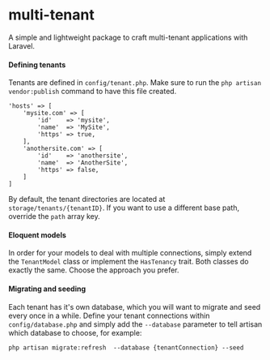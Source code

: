 # multi-tenant
A simple and lightweight package to craft multi-tenant applications with Laravel.

#### Defining tenants
Tenants are defined in `config/tenant.php`. Make sure to run the `php artisan vendor:publish` command to have this file created. 
   
    'hosts' => [
        'mysite.com' => [
            'id'    => 'mysite',
            'name'  => 'MySite',
            'https' => true,
        ],
        'anothersite.com' => [
            'id'    => 'anothersite',
            'name'  => 'AnotherSite',
            'https' => false,
        ]
    ]
    
By default, the tenant directories are located at `storage/tenants/{tenantID}`. If you want to use a different base path, override the `path` array key.

#### Eloquent models
In order for your models to deal with multiple connections, simply extend the `TenantModel` class or implement the `HasTenancy` trait. Both classes do exactly the same. Choose the approach you prefer.

#### Migrating and seeding
Each tenant has it's own database, which you will want to migrate and seed every once in a while. Define your tenant connections within `config/database.php` and simply add the `--database` parameter to tell artisan which database to choose, for example:

    php artisan migrate:refresh  --database {tenantConnection} --seed
